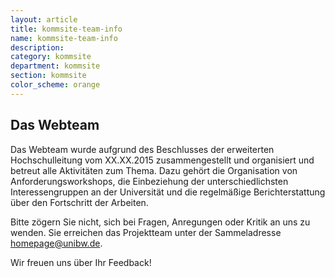 ```yaml
---
layout: article
title: kommsite-team-info
name: kommsite-team-info
description: 
category: kommsite
department: kommsite
section: kommsite
color_scheme: orange
---
```


<h2> Das Webteam</h2>

<p>Das Webteam wurde aufgrund des Beschlusses der erweiterten Hochschulleitung vom XX.XX.2015 zusammengestellt und organisiert und betreut alle Aktivitäten zum Thema. Dazu gehört die Organisation von Anforderungsworkshops, die Einbeziehung der unterschiedlichsten Interessengruppen an der Universität und die regelmäßige Berichterstattung über den Fortschritt der Arbeiten.
</p>
<p>Bitte zögern Sie nicht, sich bei Fragen, Anregungen oder Kritik an uns zu wenden. Sie erreichen das Projektteam unter der Sammeladresse <a href="mailto:homepage@unibw.de">homepage@unibw.de</a>.</p>

<p>Wir freuen uns über Ihr Feedback!</p>